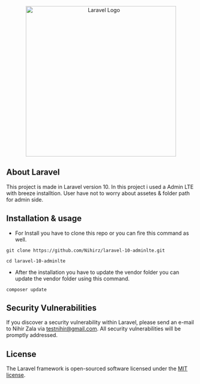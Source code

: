 <p align="center"><a href="https://laravel.com" target="_blank"><img src="https://adminlte.io/wp-content/uploads/2021/03/logo.png" width="400" alt="Laravel Logo"></a></p>

## About Laravel

This project is made in Laravel version 10. In this project i used a Admin LTE with breeze installtion. User have not to worry about assetes & folder path for admin side.

## Installation & usage
- For Install you have to clone this repo or you can fire this command as well.

```
git clone https://github.com/Nihirz/laravel-10-adminlte.git
```

```
cd laravel-10-adminlte
```

- After the installation you have to update the vendor folder you can update the vendor folder using this command.

```
composer update
```

## Security Vulnerabilities

If you discover a security vulnerability within Laravel, please send an e-mail to Nihir Zala via [testnihir@gmail.com](mailto:testnihir@gmail.com). All security vulnerabilities will be promptly addressed.

## License

The Laravel framework is open-sourced software licensed under the [MIT license](https://opensource.org/licenses/MIT).
